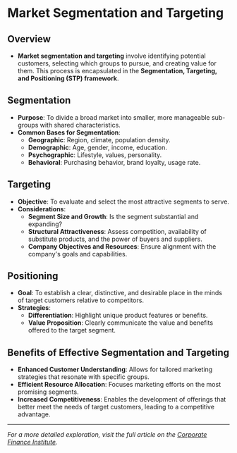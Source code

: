 # Market Segmentation and Targeting

## **Overview**
- **Market segmentation and targeting** involve identifying potential customers, selecting which groups to pursue, and creating value for them. This process is encapsulated in the **Segmentation, Targeting, and Positioning (STP) framework**.

## **Segmentation**
- **Purpose**: To divide a broad market into smaller, more manageable sub-groups with shared characteristics.
- **Common Bases for Segmentation**:
  - **Geographic**: Region, climate, population density.
  - **Demographic**: Age, gender, income, education.
  - **Psychographic**: Lifestyle, values, personality.
  - **Behavioral**: Purchasing behavior, brand loyalty, usage rate.

## **Targeting**
- **Objective**: To evaluate and select the most attractive segments to serve.
- **Considerations**:
  - **Segment Size and Growth**: Is the segment substantial and expanding?
  - **Structural Attractiveness**: Assess competition, availability of substitute products, and the power of buyers and suppliers.
  - **Company Objectives and Resources**: Ensure alignment with the company's goals and capabilities.

## **Positioning**
- **Goal**: To establish a clear, distinctive, and desirable place in the minds of target customers relative to competitors.
- **Strategies**:
  - **Differentiation**: Highlight unique product features or benefits.
  - **Value Proposition**: Clearly communicate the value and benefits offered to the target segment.

## **Benefits of Effective Segmentation and Targeting**
- **Enhanced Customer Understanding**: Allows for tailored marketing strategies that resonate with specific groups.
- **Efficient Resource Allocation**: Focuses marketing efforts on the most promising segments.
- **Increased Competitiveness**: Enables the development of offerings that better meet the needs of target customers, leading to a competitive advantage.

---

*For a more detailed exploration, visit the full article on the [Corporate Finance Institute](https://corporatefinanceinstitute.com/resources/management/market-segmentation-and-targeting/).*
